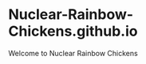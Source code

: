 Nuclear-Rainbow-Chickens.github.io
==================================

Welcome to Nuclear Rainbow Chickens

